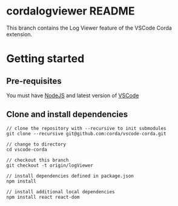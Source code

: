 # cordalogviewer README

This branch contains the Log Viewer feature of the VSCode Corda extension.

# Getting started

## Pre-requisites

You must have [NodeJS](https://nodejs.org/en/) and latest version of [VSCode](https://code.visualstudio.com/)

## Clone and install dependencies

```
// clone the repository with --recursive to init submodules
git clone --recursive git@github.com:corda/vscode-corda.git

// change to directory
cd vscode-corda

// checkout this branch
git checkout -t origin/logViewer

// install dependencies defined in package.json
npm install

// install additional local dependencies
npm install react react-dom
```

